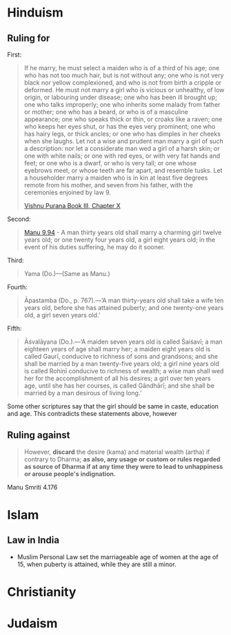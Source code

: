 # Hinduism
## Ruling for

First:
> If he marry, he must select a maiden who is of a third of his age; one who has not too much hair, but is not without any; one who is not very black nor yellow complexioned, and who is not from birth a cripple or deformed. He must not marry a girl who is vicious or unhealthy, of low origin, or labouring under disease; one who has been ill brought up; one who talks improperly; one who inherits some malady from father or mother; one who has a beard, or who is of a masculine appearance; one who speaks thick or thin, or croaks like a raven; one who keeps her eyes shut, or has the eyes very prominent; one who has hairy legs, or thick ancles; or one who has dimples in her cheeks when she laughs. Let not a wise and prudent man marry a girl of such a description: nor let a considerate man wed a girl of a harsh skin; or one with white nails; or one with red eyes, or with very fat hands and feet; or one who is a dwarf, or who is very tall; or one whose eyebrows meet, or whose teeth are far apart, and resemble tusks. Let a householder marry a maiden who is in kin at least five degrees remote from his mother, and seven from his father, with the ceremonies enjoined by law 9. 
> 
> [Vishnu Purana Book III, Chapter X](https://www.sacred-texts.com/hin/vp/vp084.htm)

Second:
> [Manu 9.94](https://www.wisdomlib.org/hinduism/book/manusmriti-with-the-commentary-of-medhatithi/d/doc201459.html) - A man thirty years old shall marry a charming girl twelve years old; or one twenty four years old, a girl eight years old; in the event of his duties suffering, he may do it sooner.

Third:
> Yama (Do.)—(Same as Manu.)

Fourth:
> Āpastamba (Do., p. 767).—‘A man thirty-years old shall take a wife ten years old, before she has attained puberty; and one twenty-one years old, a girl seven years old.’

Fifth:
> Āśvalāyana (Do.).—‘A maiden seven years old is called Śaiśavī; a man eighteen years of age shall marry her; a maiden eight years old is called Gaurī, conducive to richness of sons and grandsons; and she shall be married by a man twenty-five years old; a girl nine years old is called Rohiṇī conducive to richness of wealth; a wise man shall wed her for the accomplishment of all his desires; a girl over ten years age, until she has her courses, is called Gāndhārī; and she shall be married by a man desirous of living long.’

Some other scriptures say that the girl should be same in caste, education and age. This contradicts these statements above, however
## Ruling against

> However, **discard** the desire (kama) and material wealth (artha) if contrary to Dharma; **as also, any usage or custom or rules regarded as source of Dharma if at any time they were to lead to unhappiness or arouse people's indignation.**

Manu Smriti 4.176
# Islam
## Law in India
- Muslim Personal Law set the marriageable age of women at the age of 15, when puberty is attained, while they are still a minor.
# Christianity
# Judaism